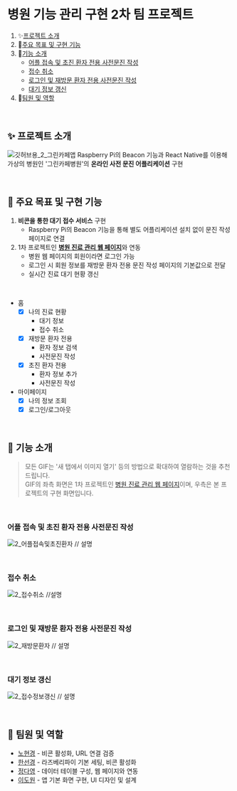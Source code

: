 # 병원 기능 관리 구현 2차 팀 프로젝트
1. ✨[프로젝트 소개](#-프로젝트-소개)
2. 📌[주요 목표 및 구현 기능](#-주요-목표-및-구현-기능)
3. 🔧[기능 소개](#-기능-소개)
   - [어플 접속 및 초진 환자 전용 사전문진 작성](#어플-접속-및-초진-환자-전용-사전문진-작성)
   - [접수 취소](#접수-취소)
   - [로그인 및 재방문 환자 전용 사전문진 작성](#로그인-및-재방문-환자-전용-사전문진-작성)
   - [대기 정보 갱신](#대기-정보-갱신)
4. 👬[팀원 및 역할](#-팀원-및-역할)

</br>

## ✨ 프로젝트 소개
![깃허브용_2_그린카페앱](https://github.com/user-attachments/assets/ea2d26c5-3649-497d-9f9a-4ac5eb3320cc)
Raspberry Pi의 Beacon 기능과 React Native를 이용해 가상의 병원인 '그린카페병원'의 **온라인 사전 문진 어플리케이션** 구현

</br>

## 📌 주요 목표 및 구현 기능
1. **비콘을 통한 대기 접수 서비스** 구현
    - Raspberry Pi의 Beacon 기능을 통해 별도 어플리케이션 설치 없이 문진 작성 페이지로 연결
2. 1차 프로젝트인 <u>**[병원 진료 관리 웹 페이지](https://github.com/sunkh964/Team3)**</u>와 연동
   - 병원 웹 페이지의 회원이라면 로그인 가능
   - 로그인 시 회원 정보를 재방문 환자 전용 문진 작성 페이지의 기본값으로 전달
   - 실시간 진료 대기 현황 갱신

</br>

- 홈
  - [x] 나의 진료 현황
      - 대기 정보
      - 접수 취소
  - [x] 재방문 환자 전용
    - 환자 정보 검색
    - 사전문진 작성
  - [x] 초진 환자 전용
    - 환자 정보 추가
    - 사전문진 작성
- 마이페이지
  - [x] 나의 정보 조회
  - [x] 로그인/로그아웃

<br>

## 🔧 기능 소개
> 모든 GIF는 '새 탭에서 이미지 열기' 등의 방법으로 확대하여 열람하는 것을 추천 드립니다.
> <br>
> GIF의 좌측 화면은 1차 프로젝트인 [병원 진료 관리 웹 페이지](https://github.com/sunkh964/Team3)이며, 우측은 본 프로젝트의 구현 화면입니다.

<br>

### 어플 접속 및 초진 환자 전용 사전문진 작성
![2_어플접속및초진환자](https://github.com/user-attachments/assets/94dd80a7-520b-4700-8607-ae04b08fc7d4)
// 설명

<br>

### 접수 취소
![2_접수취소](https://github.com/user-attachments/assets/8137cc18-a9cd-46a8-bd13-d5250a871ec2)
//설명

<br>

### 로그인 및 재방문 환자 전용 사전문진 작성
![2_재방문환자](https://github.com/user-attachments/assets/a126d1f9-700c-4d16-a981-37b47d324f06)
// 설명

<br>

### 대기 정보 갱신
![2_접수정보갱신](https://github.com/user-attachments/assets/c98901cb-a3f1-4c63-950e-69812d90422d)
// 설명

<br>

## 👬 팀원 및 역할
- [<u>노현경</u>](https://github.com/nohk1113) - 비콘 활성화, URL 연결 검증
- [<u>한선경</u>](https://github.com/sunkh964)  - 라즈베리파이 기본 세팅, 비콘 활성화
- [<u>정다영</u>](https://github.com/da9630jj) - 데이터 테이블 구성, 웹 페이지와 연동
- [<u>이도원</u>](https://github.com/nubbp) - 앱 기본 화면 구현, UI 디자인 및 설계

